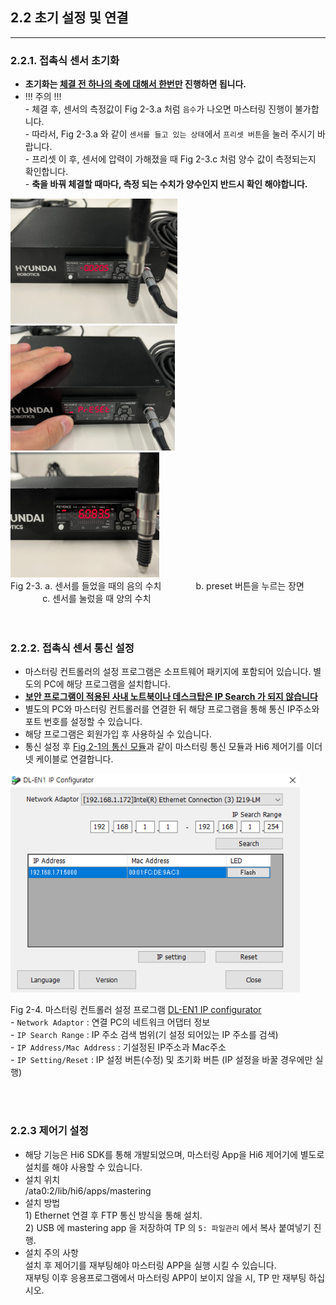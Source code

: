 ## 2.2 초기 설정 및 연결
---
### 2.2.1. 접촉식 센서 초기화
- **초기화는 <u>체결 전 하나의 축에 대해서 한번만</u> 진행하면 됩니다.** 
- !!! 주의 !!! 
<br> - 체결 후, 센서의 측정값이 Fig 2-3.a 처럼 `음수`가 나오면 마스터링 진행이 불가합니다.
<br> - 따라서, Fig 2-3.a 와 같이 `센서를 들고 있는 상태`에서 `프리셋 버튼`을 눌러 주시기 바랍니다.
<br> - 프리셋 이 후, 센서에 압력이 가해졌을 때 Fig 2-3.c 처럼 양수 값이 측정되는지 확인합니다.
<br> - **축을 바꿔 체결할 때마다, 측정 되는 수치가 양수인지 반드시 확인 해야합니다.**

<div>
<img src="../_assets/06_preset.PNG" height="200vh">
<img src="../_assets/09_preset_pressed.PNG" height="200vh">
<img src="../_assets/07_pressed.PNG" height="200vh"><br>
Fig 2-3. a. 센서를 들었을 때의 음의 수치 
&nbsp;&nbsp;&nbsp;&nbsp;&nbsp;&nbsp;&nbsp;&nbsp;&nbsp;&nbsp;&nbsp;&nbsp;
b. preset 버튼을 누르는 장면
&nbsp;&nbsp;&nbsp;&nbsp;&nbsp;&nbsp;&nbsp;&nbsp;&nbsp;&nbsp;&nbsp;&nbsp;
c. 센서를 눌렀을 때 양의 수치
</div>

<br>
<br>

### 2.2.2. 접촉식 센서 통신 설정
- 마스터링 컨트롤러의 설정 프로그램은 소프트웨어 패키지에 포함되어 있습니다. 별도의 PC에 해당 프로그램을 설치합니다.
- **<u>보안 프로그램이 적용된 사내 노트북이나 데스크탑은 IP Search 가 되지 않습니다</u>**
- 별도의 PC와 마스터링 컨트롤러를 연결한 뒤 해당 프로그램을 통해 통신 IP주소와 포트 번호를 설정할 수 있습니다.
- 해당 프로그램은 회원가입 후 사용하실 수 있습니다.
- 통신 설정 후 [Fig 2-1의 통신 모듈](../02_1_kit_description/description.md)과 같이 마스터링 통신 모듈과 Hi6 제어기를 이더넷 케이블로 연결합니다.

<div>
<img src="../_assets/08_ip_configuration.PNG" height="350vh">

Fig 2-4. 마스터링 컨트롤러 설정 프로그램 [DL-EN1 IP configurator](https://www.keyence.co.kr/download/download/confirmation/?dlAssetId=AS_135945&dlSeriesId=&dlModelId=&dlLangId=&dlLangType=en-GB)
<br>- `Network Adaptor` : 연결 PC의 네트워크 어댑터 정보
<br>- `IP Search Range` : IP 주소 검색 범위(기 설정 되어있는 IP 주소를 검색)
<br>- `IP Address/Mac Address` : 기설정된 IP주소과 Mac주소
<br>- `IP Setting/Reset` : IP 설정 버튼(수정) 및 초기화 버튼 (IP 설정을 바꿀 경우에만 실행)
</div>

<br>
<br>

### 2.2.3 제어기 설정
- 해당 기능은 Hi6 SDK를 통해 개발되었으며, 마스터링 App을 Hi6 제어기에 별도로 설치를 해야 사용할 수 있습니다.
- 설치 위치
<br>/ata0:2/lib/hi6/apps/mastering
- 설치 방법
<br>1) Ethernet 연결 후 FTP 통신 방식을 통해 설치.
<br>2) USB 에 mastering app 을 저장하여 TP 의 `5: 파일관리` 에서 복사 붙여넣기 진행.
- 설치 주의 사항
<br>설치 후 제어기를 재부팅해야 마스터링 APP을 실행 시킬 수 있습니다.
<br>재부팅 이후 응용프로그램에서 마스터링 APP이 보이지 않을 시, TP 만 재부팅 하십시오.
<br>

